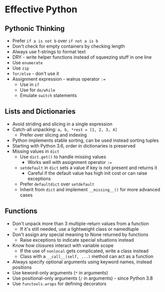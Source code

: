 # Effective Python

## Pythonic Thinking
* Prefer `if a is not b` over `if not a is b`
* Don't check for empty containers by checking length
* Always use f-strings to format text
* DRY - write helper functions instead of squeezing stuff in one line
* Use `enumerate`
* Use `zip`
* `for/else` - don't use it
* Assignment expression - walrus operator `:=`
  * Use in `if`
  * Use for `do/while`
  * Emulate `switch` statements

## Lists and Dictionaries
* Avoid striding and slicing in a single expression
* Catch-all unpacking: `a, b, *rest = [1, 2, 3, 4]`
  * Prefer over slicing and indexing
* Python implements stable sorting, can be used instead sorting tuples
* Starting with Python 3.6, order in dictionaries is preserved
* Missing values in `dict`
  * Use `dict.get()` to handle missing values
    * Works well with assignment operator `:=`
  * `setdefault` in `dict` sets a value if key is not present and returns it
    * Careful if the default value has high init cost or can raise exceptions
  * Prefer `defaultdict` over `setdefault`
  * Inherit from `dict` and implement `__missing__()` for more advanced cases

## Functions
* Don't unpack more than 3 multiple-return values from a function
  * If it's still needed, use a lightweight class or namedtuple
* Don't assign any special meaning to None returned by functions
  * Raise exceptions to indicate special situations instead
* Know how closures interact with variable scope
  * If the use of `nonlocal` gets complicated, write a class instead
  * Class with a `__call__(self, ...)` method can act as a function
* Always specify optional arguments using keyword names, instead positions
* Use keword-only arguments (`*` in arguments)
* Use positional-only arguments (`/` in arguments) - since Python 3.8
* Use `functools.wraps` for defining decorators
